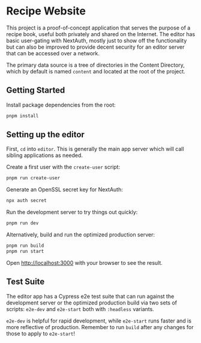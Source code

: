 # Recipe Website

This project is a proof-of-concept application that serves the purpose of a recipe book, useful both privately and shared on the Internet. The editor has basic user-gating with NextAuth, mostly just to show off the functionality but can also be improved to provide decent security for an editor server that can be accessed over a network.

The primary data source is a tree of directories in the Content Directory, which by default is named `content` and located at the root of the project.

## Getting Started

Install package dependencies from the root:

```bash
pnpm install
```

## Setting up the editor

First, `cd` into `editor`. This is generally the main app server which will call sibling applications as needed.

Create a first user with the `create-user` script:

```bash
pnpm run create-user
```

Generate an OpenSSL secret key for NextAuth:

```bash
npx auth secret
```

Run the development server to try things out quickly:

```bash
pnpm run dev
```

Alternatively, build and run the optimized production server:

```bash
pnpm run build
pnpm run start
```

Open [http://localhost:3000](http://localhost:3000) with your browser to see the result.

## Test Suite

The editor app has a Cypress e2e test suite that can run against the development server or the optimized production build via two sets of scripts: `e2e-dev` and `e2e-start` both with `:headless` variants.

`e2e-dev` is helpful for rapid development, while `e2e-start` runs faster and is more reflective of production. Remember to run `build` after any changes for those to apply to `e2e-start`!
